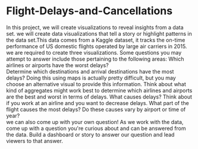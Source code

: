 # Flight-Delays-and-Cancellations
In this project, we will create visualizations to reveal insights from a data set. we will create data visualizations that tell a story or highlight patterns in the data set.This data comes from a Kaggle dataset, it tracks the on-time performance of US domestic flights operated by large air carriers in 2015.
we are required to create three visualizations. Some questions you may attempt to answer include those pertaining to the following areas:
Which airlines or airports have the worst delays?      
Determine which destinations and arrival destinations have the most delays? Doing this using maps is actually pretty difficult, but you may choose an alternative visual to provide this information. Think about what kind of aggregates might work best to determine which airlines and airports are the best and worst in terms of delays.
What causes delays?      Think about if you work at an airline and you want to decrease delays. What part of the flight causes the most delays? Do these causes vary by airport or time of year?      
we can also come up with your own question!      As we work with the data, come up with a question you're curious about and can be answered from the data. Build a dashboard or story to answer our question and lead viewers to that answer.
